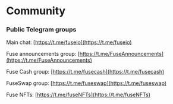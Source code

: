 # Community

### Public Telegram groups

Main chat: [https://t.me/fuseio](https://t.me/fuseio)

Fuse announcements group: [https://t.me/FuseAnnouncements](https://t.me/FuseAnnouncements)

Fuse Cash group: [https://t.me/fusecash](https://t.me/fusecash)

FuseSwap group: [https://t.me/fuseswap](https://t.me/fuseswap)

Fuse NFTs: [https://t.me/fuseNFTs](https://t.me/fuseNFTs) 



